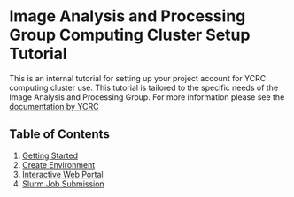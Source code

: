 # Image Analysis and Processing Group Computing Cluster Setup Tutorial
This is an internal tutorial for setting up your project account for YCRC computing cluster use. This tutorial is tailored to the specific needs of the Image Analysis and Processing Group. For more information please see the [documentation by YCRC](https://docs.ycrc.yale.edu/clusters-at-yale/)

## Table of Contents

1. [Getting Started](GettingStarted.md)
2. [Create Environment](CreateEnvironment.md)
3. [Interactive Web Portal](InteractiveWebPortal.md)
4. [Slurm Job Submission](SlurmJobSubmission.md)











